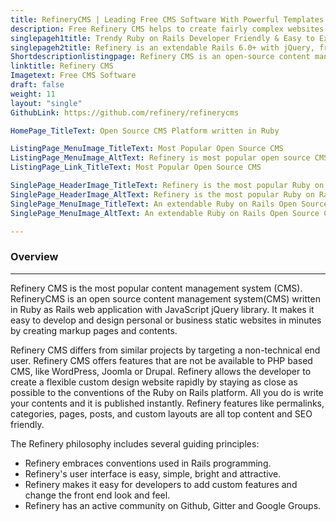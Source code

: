 ```yaml
---
title: RefineryCMS | Leading Free CMS Software With Powerful Templates
description: Free Refinery CMS helps to create fairly complex websites with e-commerce capabilities. Improve visibility of your business by building responsive websites.
singlepageh1title: Trendy Ruby on Rails Developer Friendly & Easy to Extend CMS
singlepageh2title: Refinery is an extendable Rails 6.0+ with jQuery, free and open-source content management system. Perfect for creating custom informational websites quickly.
Shortdescriptionlistingpage: Refinery CMS is an open-source content management system with an easy to extend and developer-friendly simple interface.
linktitle: Refinery CMS
Imagetext: Free CMS Software
draft: false
weight: 11
layout: "single"
GithubLink: https://github.com/refinery/refinerycms

HomePage_TitleText: Open Source CMS Platform written in Ruby

ListingPage_MenuImage_TitleText: Most Popular Open Source CMS
ListingPage_MenuImage_AltText: Refinery is most popular open source CMS
ListingPage_Link_TitleText: Most Popular Open Source CMS

SinglePage_HeaderImage_TitleText: Refinery is the most popular Ruby on Rails Based Open Source CMS
SinglePage_HeaderImage_AltText: Refinery is the most popular Ruby on Rails Based Open Source CMS
SinglePage_MenuImage_TitleText: An extendable Ruby on Rails Open Source CMS that supports Rails 6.0+
SinglePage_MenuImage_AltText: An extendable Ruby on Rails Open Source CMS that supports Rails 6.0+

---
```


### Overview
--------

Refinery CMS is the most popular content management system (CMS). RefineryCMS is an open source content management system(CMS) written in Ruby as Rails web application with JavaScript jQuery library. It makes it easy to develop and design personal or business static websites in minutes by creating markup pages and contents.

Refinery CMS differs from similar projects by targeting a non-technical end user. Refinery CMS offers features that are not be available to PHP based CMS, like WordPress, Joomla or Drupal. Refinery allows the developer to create a flexible custom design website rapidly by staying as close as possible to the conventions of the Ruby on Rails platform. All you do is write your contents and it is published instantly. Refinery features like permalinks, categories, pages, posts, and custom layouts are all top content and SEO friendly.

The Refinery philosophy includes several guiding principles:

- Refinery embraces conventions used in Rails programming.
- Refinery's user interface is easy, simple, bright and attractive.
- Refinery makes it easy for developers to add custom features and change the front end look and feel.
- Refinery has an active community on Github, Gitter and Google Groups.
 
